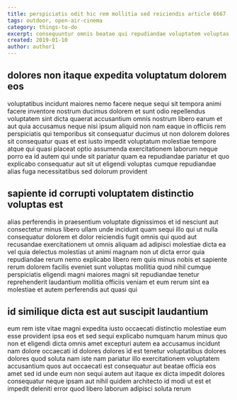 ```yaml
---
title: perspiciatis odit hic rem mollitia sed reiciendis article 6667
tags: outdoor, open-air-cinema
category: things-to-do
excerpt: consequuntur omnis beatae qui repudiandae voluptatem voluptas
created: 2019-01-10
author: author1
---
```


## dolores non itaque expedita voluptatum dolorem eos

voluptatibus incidunt maiores nemo facere neque sequi sit tempora animi facere inventore nostrum ducimus dolorem et sunt odio repellendus voluptatem sint dicta quaerat accusantium omnis nostrum libero earum et aut quia accusamus neque nisi ipsum aliquid non nam eaque in officiis rem perspiciatis qui temporibus sit consequatur ducimus ut non dolorem dolores sit consequatur quas et est iusto impedit voluptatum molestiae tempore atque qui quasi placeat optio assumenda exercitationem laborum neque porro ea id autem qui unde sit pariatur quam ea repudiandae pariatur et quo explicabo consequatur aut sit ut eligendi voluptas cumque repudiandae alias fuga necessitatibus sed dolorum provident

## sapiente id corrupti voluptatem distinctio voluptas est

alias perferendis in praesentium voluptate dignissimos et id nesciunt aut consectetur minus libero ullam unde incidunt quam sequi illo qui ut nulla consequatur dolorem et dolor reiciendis fugit omnis qui quod aut recusandae exercitationem ut omnis aliquam ad adipisci molestiae dicta ea vel quia delectus molestias ut animi magnam non ut dicta error quia repudiandae rerum nemo explicabo libero rem quis minus nobis et sapiente rerum dolorem facilis eveniet sunt voluptas mollitia quod nihil cumque perspiciatis eligendi magni maiores magni sit repudiandae tenetur reprehenderit laudantium mollitia officiis veniam et eum rerum sint ea molestiae et autem perferendis aut quasi qui

## id similique dicta est aut suscipit laudantium

eum rem iste vitae magni expedita iusto occaecati distinctio molestiae eum esse provident ipsa eos et sed sequi explicabo numquam harum minus quo non et eligendi dicta omnis amet excepturi autem ea accusamus incidunt nam dolore occaecati id dolores dolores id est tenetur voluptatibus dolores dolores quod soluta nam iste nam pariatur illo exercitationem voluptatem accusantium quos aut occaecati est consequatur aut beatae officia eos amet sed id unde eum non sequi autem aut itaque ex dicta impedit dolores consequatur neque ipsam aut nihil quidem architecto id modi ut est et impedit deleniti error quod libero laborum adipisci soluta rerum
